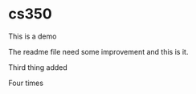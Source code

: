 cs350
=====

This is a demo

The readme file need some improvement and this is it.

Third thing added

Four times
